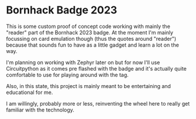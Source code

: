 # Bornhack Badge 2023

This is some custom proof of concept code working with mainly the "reader" part of the Bornhack 2023 badge.
At the moment I'm mainly focussing on card emulation though (thus the quotes around "reader") because that sounds fun to have as a little gadget and learn a lot on the way.

I'm planning on working with Zephyr later on but for now I'll use Circuitpython as it comes pre flashed with the badge and it's actually quite comfortable to use for playing around with the tag.

Also, in this state, this project is mainly meant to be entertaining and educational for me.

I am willingly, probably more or less, reinventing the wheel here to really get familiar with the technology.
